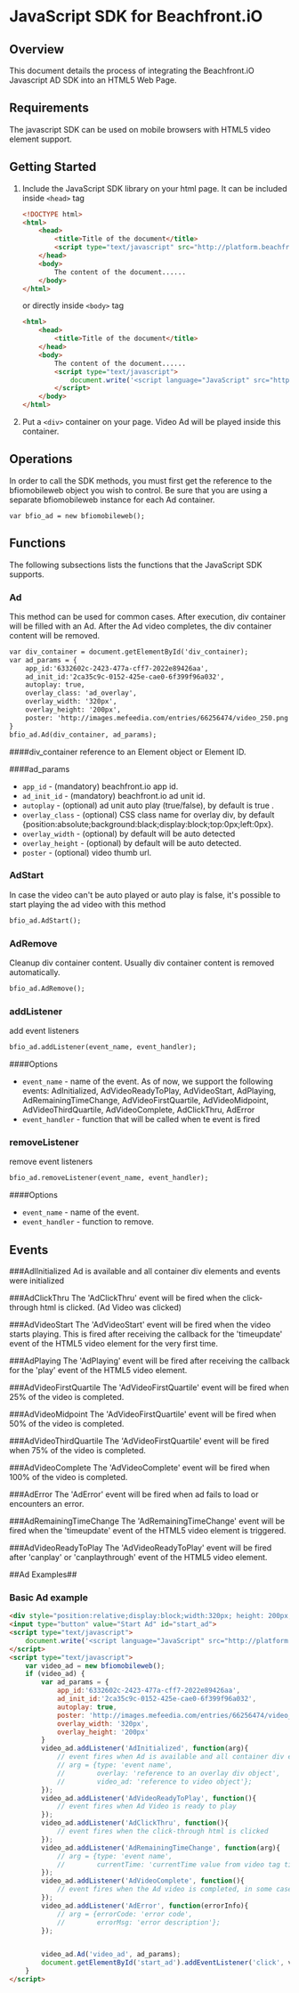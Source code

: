 # JavaScript SDK for Beachfront.iO #

## Overview  ##
This document details the process of integrating the Beachfront.iO Javascript AD SDK into an HTML5 Web Page.

## Requirements  ##
The javascript SDK can be used on mobile browsers with HTML5 video element support.

## Getting Started  ##
1.  Include the JavaScript SDK library on your html page.
    It can be included inside `<head>` tag
    ``` html
    <!DOCTYPE html>
    <html>
        <head>
            <title>Title of the document</title>
            <script type="text/javascript" src="http://platform.beachfront.io/bfio_ad.min.js"></script>
        </head>
        <body>
            The content of the document......
        </body>
    </html>
    ```
    or directly inside `<body>` tag
    ``` html
    <html>
        <head>
            <title>Title of the document</title>
        </head>
        <body>
            The content of the document......
            <script type="text/javascript">
                document.write('<script language="JavaScript" src="http://platform.beachfront.io/bfio_ad.min.js" type="text/javascript"><\/scr' + 'ipt>');
            </script>
        </body>
    </html>
    ```

2. Put a `<div>` container on your page. Video Ad will be played inside this container.

## Operations  ##
In order to call the SDK methods, you must first get the reference to the bfiomobileweb object you wish to control.
Be sure that you are using a separate bfiomobileweb instance for each Ad container.

```var bfio_ad = new bfiomobileweb();```

## Functions ##
The following subsections lists the functions that the JavaScript SDK supports.

### Ad ###
This method can be used for common cases. After execution, div container will be filled with an Ad.
After the Ad video completes, the div container content will be removed.
```html
var div_container = document.getElementById('div_container);
var ad_params = {
    app_id:'6332602c-2423-477a-cff7-2022e89426aa',
    ad_init_id:'2ca35c9c-0152-425e-cae0-6f399f96a032',
    autoplay: true,
    overlay_class: 'ad_overlay',
    overlay_width: '320px',
    overlay_height: '200px',
    poster: 'http://images.mefeedia.com/entries/66256474/video_250.png'
}
bfio_ad.Ad(div_container, ad_params);
```
####div_container
reference to an Element object or Element ID.

####ad_params
* `app_id` - (mandatory) beachfront.io app id.
* `ad_init_id` - (mandatory) beachfront.io ad unit id.
* `autoplay` - (optional) ad unit auto play (true/false), by default is true .
* `overlay_class` - (optional) CSS class name for overlay div, by default {position:absolute;background:black;display:block;top:0px;left:0px}.
* `overlay_width` - (optional) by default will be auto detected
* `overlay_height` - (optional) by default will be auto detected.
* `poster` - (optional) video thumb url.


### AdStart ###
In case the video can't be auto played or auto play is false, it's possible to start playing the ad video with this method
```html
bfio_ad.AdStart();
```
### AdRemove ###
Cleanup div container content. Usually div container content is removed automatically.

```html
bfio_ad.AdRemove();
```
### addListener ###
add event listeners
```html
bfio_ad.addListener(event_name, event_handler);
```
####Options
* `event_name` - name of the event. As of now, we support the following events:
         AdInitialized, AdVideoReadyToPlay, AdVideoStart, AdPlaying, AdRemainingTimeChange, AdVideoFirstQuartile, AdVideoMidpoint, AdVideoThirdQuartile, AdVideoComplete, AdClickThru, AdError
* `event_handler` - function that will be called when te event is fired

### removeListener ###
remove event listeners
```html
bfio_ad.removeListener(event_name, event_handler);
```
####Options
* `event_name` - name of the event.
* `event_handler` - function to remove.

## Events ##
###AdlInitialized
Ad is available and all container div elements and events were initialized

###AdClickThru
The 'AdClickThru' event will be fired when the click-through html is clicked. (Ad Video was clicked)

###AdVideoStart
The 'AdVideoStart' event will be fired when the video starts playing.
This is fired after receiving the callback for  the 'timeupdate' event of the HTML5 video element for the very first time.

###AdPlaying
The 'AdPlaying' event will be fired after receiving the callback for the 'play' event of the HTML5 video element.

###AdVideoFirstQuartile
The 'AdVideoFirstQuartile' event will be fired when 25% of the video is completed.

###AdVideoMidpoint
The 'AdVideoFirstQuartile' event will be fired when 50% of the video is completed.

###AdVideoThirdQuartile
The 'AdVideoFirstQuartile' event will be fired when 75% of the video is completed.

###AdVideoComplete
The 'AdVideoComplete' event will be fired when 100% of the video is completed.

###AdError
The 'AdError' event will be fired when ad fails to load or encounters an error.

###AdRemainingTimeChange
The 'AdRemainingTimeChange' event will be fired when the 'timeupdate' event of the HTML5 video element is triggered.

###AdVideoReadyToPlay
The 'AdVideoReadyToPlay' event will be fired after 'canplay' or 'canplaythrough' event of the HTML5 video element.

##Ad Examples##
### Basic Ad example ###
```html
<div style="position:relative;display:block;width:320px; height: 200px; top: 0px; left:0px;" id="video_ad"></div>
<input type="button" value="Start Ad" id="start_ad">
<script type="text/javascript">
    document.write('<script language="JavaScript" src="http://platform.beachfront.io/bfio_ad.min.js" type="text/javascript"><\/scr' + 'ipt>');
</script>
<script type="text/javascript">
    var video_ad = new bfiomobileweb();
    if (video_ad) {
        var ad_params = {
            app_id:'6332602c-2423-477a-cff7-2022e89426aa',
            ad_init_id:'2ca35c9c-0152-425e-cae0-6f399f96a032',
            autoplay: true,
            poster: 'http://images.mefeedia.com/entries/66256474/video_250.png',
            overlay_width: '320px',
            overlay_height: '200px'
        }
        video_ad.addListener('AdInitialized', function(arg){
            // event fires when Ad is available and all container div elements and events were initialized
            // arg = {type: 'event name',
            //        overlay: 'reference to an overlay div object',
            //        video_ad: 'reference to video object'};
        });
        video_ad.addListener('AdVideoReadyToPlay', function(){
            // event fires when Ad Video is ready to play
        });
        video_ad.addListener('AdClickThru', function(){
            // event fires when the click-through html is clicked
        });
        video_ad.addListener('AdRemainingTimeChange', function(arg){
            // arg = {type: 'event name',
            //        currentTime: 'currentTime value from video tag timeupdate event'};
        });
        video_ad.addListener('AdVideoComplete', function(){
            // event fires when the Ad video is completed, in some cases this event will fired when video can't play
        });
        video_ad.addListener('AdError', function(errorInfo){
            // arg = {errorCode: 'error code',
            //        errorMsg: 'error description'};
        });


        video_ad.Ad('video_ad', ad_params);
        document.getElementById('start_ad').addEventListener('click', video_ad.AdStart);
    }
</script>
```

